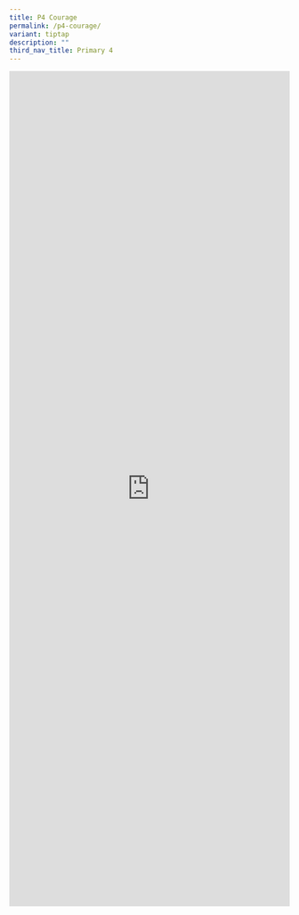 ```yaml
---
title: P4 Courage
permalink: /p4-courage/
variant: tiptap
description: ""
third_nav_title: Primary 4
---
```

<div class="iframe-wrapper">
<iframe height="1500" width="100%" allowfullscreen="true" frameborder="0" src="https://docs.google.com/document/d/e/2PACX-1vRcJMkb1BBlpoR3wPqQaN8-8bn5IeCTQfMy6B29X-IPUGJrZqOtjKVRlZEdZsnv6g/pub?embedded=true"></iframe>
</div>
<p></p>